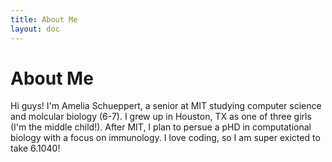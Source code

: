 ```yaml
---
title: About Me
layout: doc
---
```


# About Me 

Hi guys! I'm Amelia Schueppert, a senior at MIT studying computer science and molcular biology (6-7). I grew up in Houston, TX as one of three girls (I'm the middle child!). After MIT, I plan to persue a pHD in computational biology with a focus on immunology. I love coding, so I am super exicted to take 6.1040!

